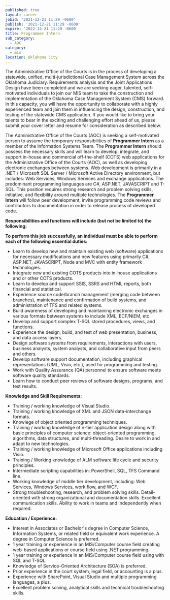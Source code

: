 ```yaml
---
published: true
layout: career
jobid: '2021-12-21 11:29 -0600'
publish: '2021-12-21 11:29 -0600'
expire: '2022-12-21 11:29 -0600'
title: Programmer Intern
sub_category:
  - AOC
category:
  - mis
location: Oklahoma City
---
```

The Administrative Office of the Courts is in the process of developing a statewide, unified, multi-jurisdictional Case Management System across the Oklahoma Judiciary.  Requirements analysis and the Joint Applications Design have been completed and we are seeking eager, talented, self-motivated individuals to join our MIS team to take the construction and implementation of the Oklahoma Case Management System (CMS) forward.  In this capacity, you will have the opportunity to collaborate with a highly experienced team and join them in influencing the design, construction, and testing of the statewide CMS application.  If you would like to bring your talents to bear in the exciting and challenging effort ahead of us, please submit your cover letter and resume for consideration as described below.

The Administrative Office of the Courts (AOC) is seeking a self-motivated person to assume the temporary responsibilities of **Programmer Intern** as a member of the Information Systems Team.  The **Programmer Intern** should possess the necessary skills and will learn to develop, integrate, and support in-house and commercial off-the-shelf (COTS) web applications for the Administrative Office of the Courts (AOC), as well as developing electronic exchanges between systems. Web development is primarily in a .NET / Microsoft SQL Server / Microsoft Active Directory environment, but includes: Web Services, Windows Services and exchange applications. The predominant programming languages are C#, ASP.NET, JAVASCRIPT and T-SQL. This position requires strong research and problem solving skills, initiative, and flexibility around multiple technologies.  The **Programmer Intern** will follow peer development, invite programming code reviews and contributors to documentation in order to release process of developed code. 

**Responsibilities and functions will include (but not be limited to) the following:**

**To perform this job successfully, an individual must be able to perform each of the following essential duties:**

- Learn to develop new and maintain existing web (software) applications for necessary modifications and new features using primarily C#, ASP.NET, JAVASCRIPT, Node and MVC with entity framework technologies.
- Integrate new and existing COTS products into in-house applications and or other COTS products.
- Learn to develop and support SSIS, SSRS and HTML reports, both financial and statistical.
- Experience source code/branch management (merging code between branches), maintenance and confirmation of build systems, and administration of TFS and related systems.
- Build awareness of developing and maintaining electronic exchanges in various formats between systems to include XML, ECF/NIEM, etc.
- Develop and support complex T-SQL stored procedures, views, and functions.
- Experience the design, build, and test of web presentation, business, and data access layers.
- Design software systems from requirements, interactions with users, business analysts, system analysts, and collaborative input from peers and others.
- Develop software support documentation, including graphical representations (UML, Visio, etc.), used for programming and testing.
- Work with Quality Assurance (QA) personnel to ensure software meets software quality standards.
- Learn how to conduct peer reviews of software designs, programs, and test results.

**Knowledge and Skill Requirements:**

- Training / working knowledge of Visual Studio.
- Training / working knowledge of XML and JSON data-interchange formats.
- Knowlege of object oriented programming techniques.
- Training / working knowledge of n-tier application design along with basic principles of computer science: object-oriented programming, algorithms, data structures, and multi-threading.   Desire to work in and adapt to new technologies.
- Training / working knowledge of Microsoft Office applications including Visio.
- Training / Working knowledge of ALM software life cycle and security principles.
-  Intermediate scripting capabilities in: PowerShell, SQL, TFS Command line.
- Working knowledge of middle tier development, including:  Web Services, Windows Services, work flow, and WCF.
- Strong troubleshooting, research, and problem solving skills. Detail-oriented with strong organizational and documentation skills.  Excellent communication skills. Ability to work in teams and independently when required.

**Education / Experience:**

- Interest in Associates or Bachelor's degree in Computer Science, Information Systems, or related field or equivalent work experience.  A degree in Computer Science is preferred.
- 1 year training or experience in an MIS/Computer course field creating web-based applications or course field using .NET programming.
- 1 year training or experience in an MIS/Computer course field using with SQL and T-SQL.
- Knowledge of Service-Oriented Architecture (SOA) is preferred.
- Prior experience in the court system, legal field, or accounting is a plus.
- Experience with SharePoint, Visual Studio and multiple programming languages, a plus.
- Excellent problem solving, analytical skills and technical troubleshooting skills.
